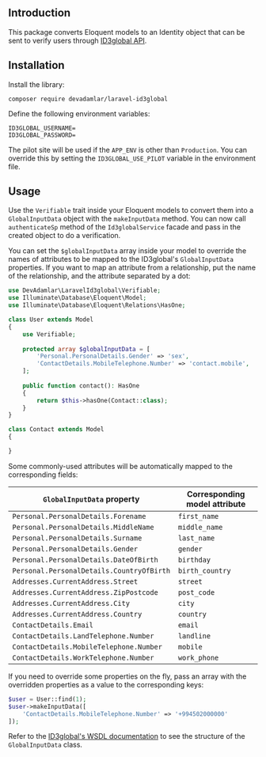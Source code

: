 ## Introduction

This package converts Eloquent models to an Identity object that can be sent to verify users through [ID3global API](https://www.gbgplc.com/apac/products/id-verification/).

## Installation

Install the library:

```shell
composer require devadamlar/laravel-id3global
```

Define the following environment variables:

```dotenv
ID3GLOBAL_USERNAME=
ID3GLOBAL_PASSWORD=
```

The pilot site will be used if the `APP_ENV` is other than `Production`. You can override this by setting the `ID3GLOBAL_USE_PILOT` variable in the environment file.

## Usage

Use the `Verifiable` trait inside your Eloquent models to convert them into a `GlobalInputData` object with the `makeInputData` method.
You can now call `authenticateSp` method of the `Id3globalService` facade and pass in the created object to do a verification.

You can set the `$globalInputData` array inside your model to override the names of attributes to be mapped to the ID3global's `GlobalInputData` properties.
If you want to map an attribute from a relationship, put the name of the relationship, and the attribute separated by a dot:

```php
use DevAdamlar\LaravelId3global\Verifiable;
use Illuminate\Database\Eloquent\Model;
use Illuminate\Database\Eloquent\Relations\HasOne;

class User extends Model
{
    use Verifiable;
    
    protected array $globalInputData = [
        'Personal.PersonalDetails.Gender' => 'sex',
        'ContactDetails.MobileTelephone.Number' => 'contact.mobile',
    ];
    
    public function contact(): HasOne
    {
        return $this->hasOne(Contact::class);
    }
}

class Contact extends Model
{

}
```
Some commonly-used attributes will be automatically mapped to the corresponding fields:

| `GlobalInputData` property               | Corresponding model attribute |
| ---------------------------------------- | ----------------------------- |
| `Personal.PersonalDetails.Forename`      | `first_name`                  |
| `Personal.PersonalDetails.MiddleName`    | `middle_name`                 |
| `Personal.PersonalDetails.Surname`       | `last_name`                   |
| `Personal.PersonalDetails.Gender`        | `gender`                      |
| `Personal.PersonalDetails.DateOfBirth`   | `birthday`                    |
| `Personal.PersonalDetails.CountryOfBirth`| `birth_country`               |
| `Addresses.CurrentAddress.Street`        | `street`                      |
| `Addresses.CurrentAddress.ZipPostcode`   | `post_code`                   |
| `Addresses.CurrentAddress.City`          | `city`                        |
| `Addresses.CurrentAddress.Country`       | `country`                     |
| `ContactDetails.Email`                   | `email`                       |
| `ContactDetails.LandTelephone.Number`    | `landline`                    |
| `ContactDetails.MobileTelephone.Number`  | `mobile`                      |
| `ContactDetails.WorkTelephone.Number`    | `work_phone`                  |

If you need to override some properties on the fly, pass an array with the overridden properties as a value to the corresponding keys:

```php
$user = User::find(1);
$user->makeInputData([
    'ContactDetails.MobileTelephone.Number' => '+994502000000'
]);
```

Refer to the [ID3global's WSDL documentation](http://www.id3globalsupport.com/Website/content/Web-Service/WSDL%20Page/WSDL%20HTML/ID3%20Global%20WSDL-%20Live.xhtml) to see the structure of the `GlobalInputData` class.